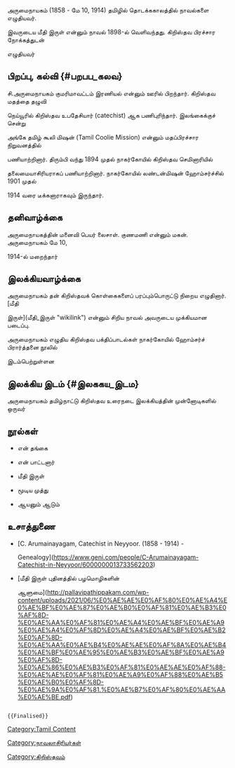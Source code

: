 அருமைநாயகம் (1858 - மே 10, 1914) தமிழில் தொடக்ககாலத்தில் நாவல்களை எழுதியவர்.
இவருடைய மீதி இருள் என்னும் நாவல் 1898-ல் வெளிவந்தது. கிறிஸ்தவ பிரச்சார நோக்கத்துடன்
எழுதியவர்

## பிறப்பு, கல்வி {#பறபப_கலவ}

சி.அருமைநாயகம் குமரிமாவட்டம் இரணியல் என்னும் ஊரில் பிறந்தார். கிறிஸ்தவ மதத்தை தழுவி
நெய்யூரில் கிறிஸ்தவ உபதேசியார் (catechist) ஆக பணிபுரிந்தார். இலங்கைக்குச் சென்று
அங்கே தமிழ் கூலி மிஷன் (Tamil Coolie Mission) என்னும் மதப்பிரச்சார நிறுவனத்தில்
பணியாற்றினார். திரும்பி வந்து 1894 முதல் நாகர்கோயில் கிறிஸ்தவ செமினாரியில்
தலைமையாசிரியராகப் பணியாற்றினார். நாகர்கோயில் லண்டன்மிஷன் ஹோம்சர்ச்சில் 1901 முதல்
1914 வரை டீக்கனாராகவும் இருந்தார்.

## தனிவாழ்க்கை

அருமைநாயகத்தின் மனைவி பெயர் லைசாள். குணமணி என்னும் மகன். அருமைநாயகம் மே 10,
1914-ல் மறைந்தார்

## இலக்கியவாழ்க்கை

அருமைநாயகம் தன் கிறிஸ்தவக் கொள்கைகளைப் பரப்பும்பொருட்டு நிறைய எழுதினார். [மீதி
இருள்](மீதி_இருள் "wikilink") என்னும் சிறிய நாவல் அவருடைய முக்கியமான படைப்பு.
அருமைநாயகம் எழுதிய கிறிஸ்தவ பக்திப்பாடல்கள் நாகர்கோயில் ஹோம்சர்ச் பிரார்த்தனை நூலில்
இடம்பெற்றுள்ளன

## இலக்கிய இடம் {#இலககய_இடம}

அருமைநாயகம் தமிழ்நாட்டு கிறிஸ்தவ உரைநடை இலக்கியத்தின் முன்னோடிகளில் ஒருவர்

## நூல்கள்

-   என் தங்கை
-   என் பாட்டனார்
-   மீதி இருள்
-   மூடிய முத்து
-   ஆயனும் ஆடும்

## உசாத்துணை

-   [C. Arumainayagam, Catechist in Neyyoor. (1858 - 1914) -
    Genealogy](https://www.geni.com/people/C-Arumainayagam-Catechist-in-Neyyoor/6000000013733562203)
-   [மீதி இருள் புதினத்தில் பழமொழிகளின்
    ஆளுமை](http://pallavipathippakam.com/wp-content/uploads/2021/06/%E0%AE%AE%E0%AF%80%E0%AE%A4%E0%AE%BF%E0%AE%87%E0%AE%B0%E0%AF%81%E0%AE%B3%E0%AF%8D-%E0%AE%AA%E0%AF%81%E0%AE%A4%E0%AE%BF%E0%AE%A9%E0%AE%A4%E0%AF%8D%E0%AE%A4%E0%AE%BF%E0%AE%B2%E0%AF%8D-%E0%AE%AA%E0%AE%B4%E0%AE%AE%E0%AF%8A%E0%AE%B4%E0%AE%BF%E0%AE%95%E0%AE%B3%E0%AE%BF%E0%AE%A9%E0%AF%8D-%E0%AE%86%E0%AE%B3%E0%AF%81%E0%AE%AE%E0%AF%88-%E0%AE%AE%E0%AF%81%E0%AE%A9%E0%AF%88%E0%AE%B5%E0%AE%B0%E0%AF%8D-%E0%AE%9A%E0%AF%81.%E0%AE%B7%E0%AF%80%E0%AE%AA%E0%AE%BE.pdf)

```{=mediawiki}
{{Finalised}}
```
[Category:Tamil Content](Category:Tamil_Content "wikilink")
[Category:நாவலாசிரியர்கள்](Category:நாவலாசிரியர்கள் "wikilink")
[Category:கிறிஸ்தவம்](Category:கிறிஸ்தவம் "wikilink")
